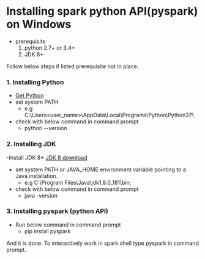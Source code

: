 # Installing spark python API(pyspark) on Windows

- prerequisite
	1. python 2.7+ or 3.4+
	2. JDK 8+
	
Follow below steps if listed prerequisite not in place.

### 1. Installing Python
	
- [Get Python](https://www.python.org/downloads/)
- set system PATH
	- e.g C:\Users\<user_name>\AppData\Local\Programs\Python\Python37\
- check with below command in command prompt
	- python --version


### 2. Installing JDK
-Install JDK 8+
 [JDK 8 download](https://www.oracle.com/technetwork/java/javaee/downloads/jdk8-downloads-2133151.html)
- set system PATH or JAVA_HOME environment variable pointing to a Java installation.
	- e.g C:\Program Files\Java\jdk1.8.0_181\bin;
- check with below command in command prompt
	- java -version

### 3. Installing pyspark (python API)
- Run below command in command prompt
	- pip install pyspark

And it is done. To interactively work in spark shell type pyspark in command prompt.
